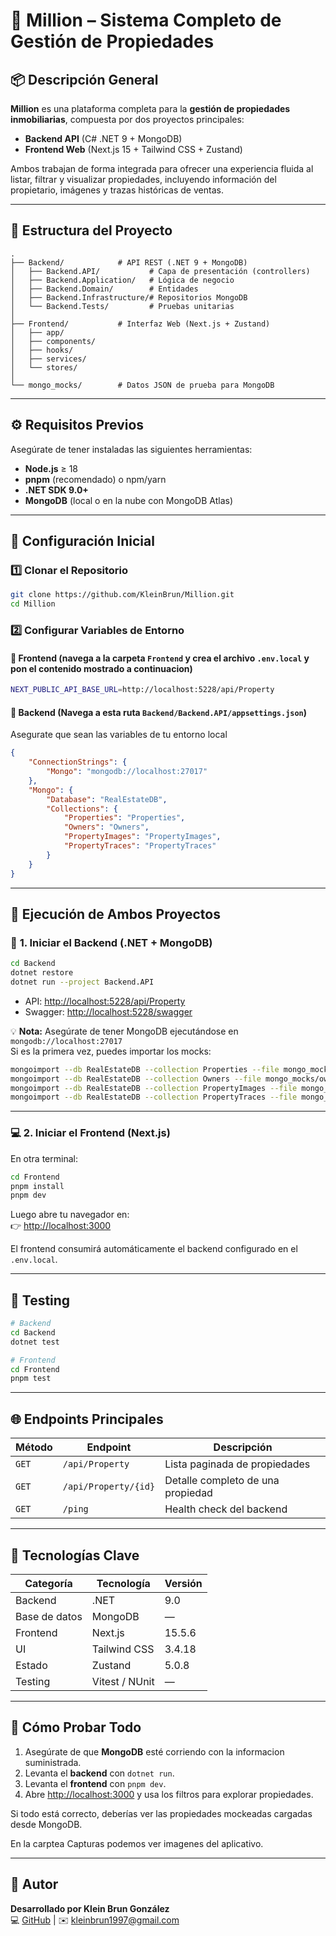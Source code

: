 # 🏡 Million – Sistema Completo de Gestión de Propiedades

## 📦 Descripción General

**Million** es una plataforma completa para la **gestión de propiedades inmobiliarias**, compuesta por dos proyectos principales:

-   **Backend API** (C# .NET 9 + MongoDB)
-   **Frontend Web** (Next.js 15 + Tailwind CSS + Zustand)

Ambos trabajan de forma integrada para ofrecer una experiencia fluida al listar, filtrar y visualizar propiedades, incluyendo información del propietario, imágenes y trazas históricas de ventas.

---

## 🧭 Estructura del Proyecto

```
.
├── Backend/            # API REST (.NET 9 + MongoDB)
│   ├── Backend.API/           # Capa de presentación (controllers)
│   ├── Backend.Application/   # Lógica de negocio
│   ├── Backend.Domain/        # Entidades
│   ├── Backend.Infrastructure/# Repositorios MongoDB
│   └── Backend.Tests/         # Pruebas unitarias
│
├── Frontend/           # Interfaz Web (Next.js + Zustand)
│   ├── app/
│   ├── components/
│   ├── hooks/
│   ├── services/
│   └── stores/
│
└── mongo_mocks/        # Datos JSON de prueba para MongoDB
```

---

## ⚙️ Requisitos Previos

Asegúrate de tener instaladas las siguientes herramientas:

-   **Node.js** ≥ 18
-   **pnpm** (recomendado) o npm/yarn
-   **.NET SDK 9.0+**
-   **MongoDB** (local o en la nube con MongoDB Atlas)

---

## 🧱 Configuración Inicial

### 1️⃣ Clonar el Repositorio

```bash
git clone https://github.com/KleinBrun/Million.git
cd Million
```

### 2️⃣ Configurar Variables de Entorno

#### 📍 Frontend (navega a la carpeta `Frontend` y crea el archivo `.env.local` y pon el contenido mostrado a continuacion)

```bash
NEXT_PUBLIC_API_BASE_URL=http://localhost:5228/api/Property
```

#### 📍 Backend (Navega a esta ruta `Backend/Backend.API/appsettings.json`)

Asegurate que sean las variables de tu entorno local
```json
{
	"ConnectionStrings": {
		"Mongo": "mongodb://localhost:27017"
	},
	"Mongo": {
		"Database": "RealEstateDB",
		"Collections": {
			"Properties": "Properties",
			"Owners": "Owners",
			"PropertyImages": "PropertyImages",
			"PropertyTraces": "PropertyTraces"
		}
	}
}
```

---

## 🧩 Ejecución de Ambos Proyectos

### 🚀 **1. Iniciar el Backend (.NET + MongoDB)**

```bash
cd Backend
dotnet restore
dotnet run --project Backend.API
```

-   API: [http://localhost:5228/api/Property](http://localhost:5228/api/Property)
-   Swagger: [http://localhost:5228/swagger](http://localhost:5228/swagger)

💡 **Nota:** Asegúrate de tener MongoDB ejecutándose en `mongodb://localhost:27017`  
Si es la primera vez, puedes importar los mocks:

```bash
mongoimport --db RealEstateDB --collection Properties --file mongo_mocks/properties.json --jsonArray
mongoimport --db RealEstateDB --collection Owners --file mongo_mocks/owners.json --jsonArray
mongoimport --db RealEstateDB --collection PropertyImages --file mongo_mocks/propertyimages.json --jsonArray
mongoimport --db RealEstateDB --collection PropertyTraces --file mongo_mocks/propertytraces.json --jsonArray
```

---

### 💻 **2. Iniciar el Frontend (Next.js)**

En otra terminal:

```bash
cd Frontend
pnpm install
pnpm dev
```

Luego abre tu navegador en:  
👉 [http://localhost:3000](http://localhost:3000)

El frontend consumirá automáticamente el backend configurado en el `.env.local`.

---

## 🧪 Testing

```bash
# Backend
cd Backend
dotnet test

# Frontend
cd Frontend
pnpm test
```

---

## 🌐 Endpoints Principales

| Método | Endpoint             | Descripción                       |
| ------ | -------------------- | --------------------------------- |
| `GET`  | `/api/Property`      | Lista paginada de propiedades     |
| `GET`  | `/api/Property/{id}` | Detalle completo de una propiedad |
| `GET`  | `/ping`              | Health check del backend          |

---

## 🧠 Tecnologías Clave

| Categoría     | Tecnología     | Versión |
| ------------- | -------------- | ------- |
| Backend       | .NET           | 9.0     |
| Base de datos | MongoDB        | —       |
| Frontend      | Next.js        | 15.5.6  |
| UI            | Tailwind CSS   | 3.4.18  |
| Estado        | Zustand        | 5.0.8   |
| Testing       | Vitest / NUnit | —       |

---

## 🧩 Cómo Probar Todo

1. Asegúrate de que **MongoDB** esté corriendo con la informacion suministrada.
2. Levanta el **backend** con `dotnet run`.
3. Levanta el **frontend** con `pnpm dev`.
4. Abre [http://localhost:3000](http://localhost:3000) y usa los filtros para explorar propiedades.

Si todo está correcto, deberías ver las propiedades mockeadas cargadas desde MongoDB.

En la carptea Capturas podemos ver imagenes del aplicativo.

---

## 📜 Autor

**Desarrollado por Klein Brun González**  
💻 [GitHub](https://github.com/kleinbrun1997) | ✉️ kleinbrun1997@gmail.com

